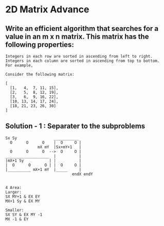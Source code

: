# 2D Matrix Advance
## Write an efficient algorithm that searches for a value in an m x n matrix. This matrix has the following properties:

```
Integers in each row are sorted in ascending from left to right.
Integers in each column are sorted in ascending from top to bottom.
For example,

Consider the following matrix:

[
  [1,   4,  7, 11, 15],
  [2,   5,  8, 12, 19],
  [3,   6,  9, 16, 22],
  [10, 13, 14, 17, 24],
  [18, 21, 23, 26, 30]
]
```
## Solution - 1 : Separater to the subproblems
```
Sx Sy                ___________
  O      O      O    |  O     O |   
              mX mY  |Sx+mY+1   |
  O      O      O  -->  O     O |
___________________  |          |
|mX+1 Sy           | |          |
|  O      O      O | |  O     O | 
|__________ mX+1 mY  |_____     |
                             endX endY


4 Area:
Larger:
SX MY+1 & EX EY
MX+1 Sy & EX MY

Smaller:
SX SY & EX MY -1
MX -1 & EY
```